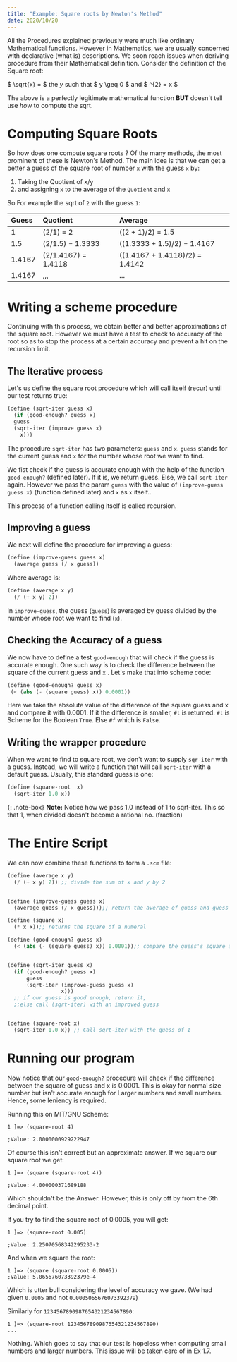 ```yaml
---
title: "Example: Square roots by Newton's Method"
date: 2020/10/20
---
```


All the Procedures explained previously were much like
ordinary Mathematical functions. However in Mathematics, 
we are usually concerned with declarative (what is) descriptions.
We soon reach issues when deriving procedure from their 
Mathematical definition. Consider the definition of the 
Square root:

$ \sqrt{x} = $ the *y* such that $ y \geq 0 $ and $ ^{2} = x $

The above is a perfectly legitimate mathematical function **BUT** doesn't
tell use *how* to compute the sqrt.

# Computing Square Roots

So how does one compute square roots ? Of the many methods,
the most prominent of these is Newton's Method. The main idea
is that we can get a better a guess of the square root of number `x`
with the guess `x` by:

1. Taking the Quotient of x/y
2. and assigning `x` to the average of the `Quotient` and `x`

So For example the sqrt of `2` with the guess `1`:

Guess|Quotient|Average|
:----|:-------|:------|
1| (2/1) = 2| ((2 + 1)/2) = 1.5|
1.5| (2/1.5) = 1.3333| ((1.3333 + 1.5)/2) = 1.4167|
1.4167| (2/1.4167) = 1.4118| ((1.4167 + 1.4118)/2) = 1.4142|
1.4167| ,,,| ...|

# Writing a scheme procedure

Continuing with this process, we obtain better and better approximations of the square root.
However we must have a test to check to accuracy of the root so as to stop the process at a 
certain accuracy and prevent a hit on the recursion limit.

## The Iterative process

Let's us define the square root procedure which will call itself (recur) until our test returns true:

```scheme
(define (sqrt-iter guess x)
  (if (good-enough? guess x)
  guess
  (sqrt-iter (improve guess x)
    x)))

```

The procedure `sqrt-iter` has two parameters: `guess` and `x`. `guess`
stands for the current guess and `x` for the number whose root we want
to find. 

We fist check if the guess is accurate enough with the help of the 
function `good-enough?` (defined later). If it is, we return guess.
Else, we call `sqrt-iter` again. However we pass the param `guess`
with the value of `(improve-guess guess x)` (function defined later)
and `x` as `x` itself..

This process of a function calling itself is called recursion.

## Improving a guess

We next will define the procedure for improving a guess:

```scheme
(define (improve-guess guess x)
  (average guess (/ x guess))
```

Where average is:

```scheme
(define (average x y)
  (/ (+ x y) 2))
```

In `improve-guess`, the guess (`guess`) is averaged by guess divided by the
number whose root we want to find (`x`).

## Checking the Accuracy of a guess

We now have to define a test `good-enough` that will
check if the guess is accurate enough. One such way
is to check the difference between the square of the 
current guess and `x` . Let's make that into scheme 
code:

```scheme
(define (good-enough? guess x)
 (< (abs (- (square guess) x)) 0.0001))
```

Here we take the absolute value of the difference of the square guess and x and
compare it with 0.0001. If it the difference is smaller, `#t` is returned.
`#t` is Scheme for the Boolean `True`. Else `#f` which is `False`.


## Writing the wrapper procedure

When we want to find to square root, we don't want to supply
`sqr-iter` with a guess. Instead, we will write a function that
will call `sqrt-iter` with a default guess. Usually, this standard
guess is one:

```scheme
(define (square-root  x)
  (sqrt-iter 1.0 x))
```

{: .note-box}
**Note:** Notice how we pass 1.0 instead of 1
to sqrt-iter. This so that 1, when divided doesn't 
become a rational no. (fraction)

# The Entire Script

We can now combine these functions to form a `.scm` file:

```scheme
(define (average x y)
  (/ (+ x y) 2)) ;; divide the sum of x and y by 2


(define (improve-guess guess x)
  (average guess (/ x guess)));; return the average of guess and guess divided by x

(define (square x)
  (* x x));; returns the square of a numeral

(define (good-enough? guess x)
  (< (abs (- (square guess) x)) 0.0001));; compare the guess's square and x


(define (sqrt-iter guess x)
  (if (good-enough? guess x)
      guess
      (sqrt-iter (improve-guess guess x)
                 x)))
  ;; if our guess is good enough, return it,
  ;;else call (sqrt-iter) with an improved guess


(define (square-root x)
  (sqrt-iter 1.0 x)) ;; Call sqrt-iter with the guess of 1

```
# Running our program

Now notice that our `good-enough?` procedure will check if the 
difference between the square of guess and x is 0.0001.
This is okay for normal size number but isn't accurate enough for
Larger numbers and small numbers. Hence, some leniency is required.

Running this on MIT/GNU Scheme:

```
1 ]=> (square-root 4)

;Value: 2.0000000929222947

```

Of course this isn't correct but an approximate answer.
If we square our square root we get:

```
1 ]=> (square (square-root 4))

;Value: 4.000000371689188
```

Which shouldn't be the Answer. However, this is only off by 
from the 6th decimal point.

If you try to find the square root of
0.0005, you will get:

```
1 ]=> (square-root 0.005)

;Value: 2.25070568342295233-2
```

And when we square the root:

```
1 ]=> (square (square-root 0.0005))
;Value: 5.065676073392379e-4
```

Which is utter bull considering the level of accuracy we gave.
(We had given `0.0005` and not `0.0005065676073392379`)

Similarly for `1234567890987654321234567890`:

```
1 ]=> (square-root 1234567890987654321234567890)
...
```

Nothing. Which goes to say that our test is hopeless when computing small numbers
and larger numbers. This issue will be taken care of in Ex 1.7. 

